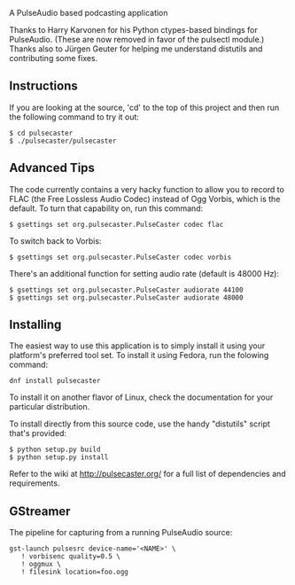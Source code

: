 A PulseAudio based podcasting application

Thanks to Harry Karvonen for his Python ctypes-based bindings for
PulseAudio. (These are now removed in favor of the pulsectl module.)
Thanks also to Jürgen Geuter for helping me understand distutils and
contributing some fixes.

## Instructions

If you are looking at the source, 'cd' to the top of this project and
then run the following command to try it out:

    $ cd pulsecaster
    $ ./pulsecaster/pulsecaster

## Advanced Tips

The code currently contains a very hacky function to allow you to
record to FLAC (the Free Lossless Audio Codec) instead of Ogg Vorbis,
which is the default.  To turn that capability on, run this command:

    $ gsettings set org.pulsecaster.PulseCaster codec flac

To switch back to Vorbis:

    $ gsettings set org.pulsecaster.PulseCaster codec vorbis

There's an additional function for setting audio rate (default is
48000 Hz):

    $ gsettings set org.pulsecaster.PulseCaster audiorate 44100
    $ gsettings set org.pulsecaster.PulseCaster audiorate 48000

## Installing

The easiest way to use this application is to simply install it using
your platform's preferred tool set.  To install it using Fedora, run
the folowing command:

    dnf install pulsecaster

To install it on another flavor of Linux, check the documentation for
your particular distribution.

To install directly from this source code, use the handy "distutils"
script that's provided:

    $ python setup.py build
    $ python setup.py install

Refer to the wiki at http://pulsecaster.org/ for a full list of
dependencies and requirements.

## GStreamer

The pipeline for capturing from a running PulseAudio source:

    gst-launch pulsesrc device-name='<NAME>' \
	   ! vorbisenc quality=0.5 \
	   ! oggmux \
	   ! filesink location=foo.ogg


